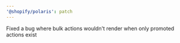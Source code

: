 ```yaml
---
'@shopify/polaris': patch
---
```


Fixed a bug where bulk actions wouldn't render when only promoted actions exist
